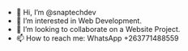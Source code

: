 - 👋 Hi, I’m @snaptechdev
- 👀 I’m interested in Web Development.
- 💞️ I’m looking to collaborate on a Website Project.
- 📫 How to reach me: WhatsApp +263771488559

<!---
snaptechdev/snaptechdev is a ✨ special ✨ repository because its `README.md` (this file) appears on your GitHub profile.
You can click the Preview link to take a look at your changes.
--->
